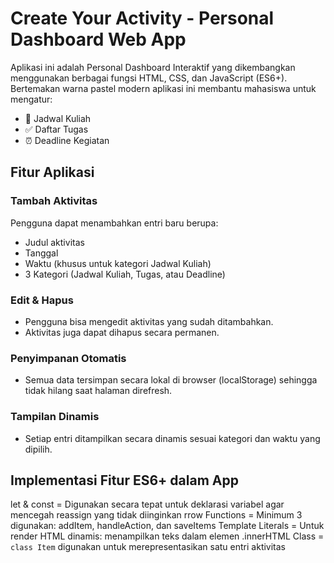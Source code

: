 # Create Your Activity - Personal Dashboard Web App

Aplikasi ini adalah Personal Dashboard Interaktif yang dikembangkan menggunakan berbagai fungsi HTML, CSS, dan JavaScript (ES6+). Bertemakan warna pastel modern aplikasi ini membantu mahasiswa untuk mengatur:

- 📅 Jadwal Kuliah  
- ✅ Daftar Tugas  
- ⏰ Deadline Kegiatan  

## Fitur Aplikasi

### Tambah Aktivitas
Pengguna dapat menambahkan entri baru berupa:
- Judul aktivitas
- Tanggal
- Waktu (khusus untuk kategori Jadwal Kuliah)
- 3 Kategori (Jadwal Kuliah, Tugas, atau Deadline)

### Edit & Hapus
- Pengguna bisa mengedit aktivitas yang sudah ditambahkan.
- Aktivitas juga dapat dihapus secara permanen.

### Penyimpanan Otomatis
- Semua data tersimpan secara lokal di browser (localStorage) sehingga tidak hilang saat halaman direfresh.

### Tampilan Dinamis
- Setiap entri ditampilkan secara dinamis sesuai kategori dan waktu yang dipilih.

## Implementasi Fitur ES6+ dalam App

let & const = Digunakan secara tepat untuk deklarasi variabel agar mencegah reassign yang tidak diinginkan
rrow Functions = Minimum 3 digunakan: addItem, handleAction, dan saveItems
Template Literals = Untuk render HTML dinamis: menampilkan teks dalam elemen .innerHTML
Class = `class Item` digunakan untuk merepresentasikan satu entri aktivitas 
